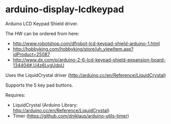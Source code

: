 arduino-display-lcdkeypad
=========================

Arduino LCD Keypad Shield driver.

The HW can be ordered from here:

* http://www.robotshop.com/dfrobot-lcd-keypad-shield-arduino-1.html
* http://hobbyking.com/hobbyking/store/uh_viewItem.asp?idProduct=25087
* http://www.dx.com/p/arduino-2-6-lcd-keypad-shield-expansion-board-134404#.U4z6LygUdpU 

Uses the LiquidCrystal driver (http://arduino.cc/en/Reference/LiquidCrystal)

Supports the 5 key pad buttons.

Requires:

* LiquidCrystal (Arduino Library: http://arduino.cc/en/Reference/LiquidCrystal)
* Timer (https://github.com/dniklaus/arduino-utils-timer)
